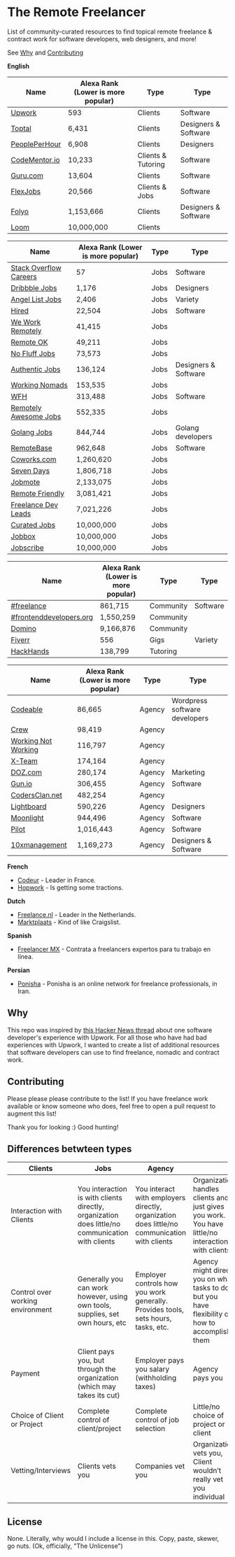# The Remote Freelancer
List of community-curated resources to find topical remote freelance &amp; contract work for software developers, web designers, and more!

See [Why](#why) and [Contributing](#contributing)

**English**

| Name                                           | Alexa Rank (Lower is more popular) | Type               | Type                 |
|------------------------------------------------|------------------------------------|--------------------|----------------------|
| [Upwork](https://upwork.com)                   | 593                                | Clients            | Software             |
| [Toptal](https://www.toptal.com/)              | 6,431                              | Clients            | Designers & Software |
| [PeoplePerHour](https://www.peopleperhour.com) | 6,908                              | Clients            | Designers            |
| [CodeMentor.io](https://codementor.io)         | 10,233                             | Clients & Tutoring | Software             |
| [Guru.com](http://www.guru.com/)               | 13,604                             | Clients            | Software             |
| [FlexJobs](https://www.flexjobs.com)           | 20,566                             | Clients & Jobs     | Software             |
| [Folyo](https://www.folyo.me)                  | 1,153,666                          | Clients            | Designers & Software |
| [Loom](https://www.joinloom.com)               | 10,000,000                         | Clients            |                      |

| Name                                                                                              | Alexa Rank (Lower is more popular) | Type | Type                 |
|---------------------------------------------------------------------------------------------------|------------------------------------|------|----------------------|
| [Stack Overflow Careers](http://careers.stackoverflow.com/jobs/remote)                            | 57                                 | Jobs | Software             |
| [Dribbble Jobs](https://dribbble.com/jobs?utf8=%E2%9C%93&amp;anywhere=true&amp;location=Anywhere) | 1,176                              | Jobs | Designers            |
| [Angel List Jobs](https://angel.co/jobs#find/f!%7B%22remote%22%3Atrue%7D)                         | 2,406                              | Jobs | Variety              |
| [Hired](https://hired.com/)                                                                       | 22,504                             | Jobs | Software             |
| [We Work Remotely](https://weworkremotely.com/)                                                   | 41,415                             | Jobs |                      |
| [Remote OK](https://remoteok.io/)                                                                 | 49,211                             | Jobs |                      |
| [No Fluff Jobs](https://nofluffjobs.com/#criteria=remote)                                         | 73,573                             | Jobs |                      |
| [Authentic Jobs](http://www.authenticjobs.com/#onlyremote=1)                                      | 136,124                            | Jobs | Designers & Software |
| [Working Nomads](http://www.workingnomads.co/jobs)                                                | 153,535                            | Jobs |                      |
| [WFH](https://www.wfh.io/)                                                                        | 313,488                            | Jobs | Software             |
| [Remotely Awesome Jobs](https://www.remotelyawesomejobs.com)                                      | 552,335                            | Jobs |                      |
| [Golang Jobs](http://www.golangprojects.com/golang-remote-jobs.html)                              | 844,744                            | Jobs | Golang developers    |
| [RemoteBase](https://remotebase.io/)                                                              | 962,648                            | Jobs | Software             |
| [Coworks.com](https://coworks.com/for-freelancers/)                                               | 1,260,620                          | Jobs |                      |
| [Seven Days](https://www.sevendays.co/)                                                           | 1,806,718                          | Jobs |                      |
| [Jobmote](http://jobmote.com/)                                                                    | 2,133,075                          | Jobs |                      |
| [Remote Friendly](https://remotefriendly.work)                                                    | 3,081,421                          | Jobs |                      |
| [Freelance Dev Leads](https://freelancedevleads.com/)                                             | 7,021,226                          | Jobs |                      |
| [Curated Jobs](http://curatedjobs.spirofloropoulos.com/)                                          | 10,000,000                         | Jobs |                      |
| [Jobbox](https://www.jobbox.io/offers?t=&amp;s=featured&amp)                                      | 10,000,000                         | Jobs |                      |
| [Jobscribe](http://jobscri.be/)                                                                   | 10,000,000                         | Jobs |                      |

| Name                                                      | Alexa Rank (Lower is more popular) | Type      | Type     |
|-----------------------------------------------------------|------------------------------------|-----------|----------|
| [#freelance](http://freelance.chat/)                      | 861,715                            | Community | Software |
| [#frontenddevelopers.org](http://frontenddevelopers.org/) | 1,550,259                          | Community |          |
| [Domino](https://www.wearedomino.com/freelancer)          | 9,166,876                          | Community |          |
| [Fiverr](https://www.fiverr.com/)                         | 556                                | Gigs      | Variety  |
| [HackHands](https://hackhands.com)                        | 138,799                            | Tutoring  |          |


| Name                                                  | Alexa Rank (Lower is more popular) | Type   | Type                          |
|-------------------------------------------------------|------------------------------------|--------|-------------------------------|
| [Codeable](https://codeable.io/)                      | 86,665                             | Agency | Wordpress software developers |
| [Crew](https://crew.co/)                              | 98,419                             | Agency |                               |
| [Working Not Working](https://workingnotworking.com/) | 116,797                            | Agency |                               |
| [X-Team](http://x-team.com)                           | 174,164                            | Agency |                               |
| [DOZ.com](https://www.doz.com)                        | 280,174                            | Agency | Marketing                     |
| [Gun.io](https://gun.io/)                             | 306,455                            | Agency | Software                      |
| [CodersClan.net](https://codersclan.net)              | 482,254                            | Agency |                               |
| [Lightboard](https://lightboard.io)                   | 590,226                            | Agency | Designers                     |
| [Moonlight](https://www.moonlightwork.com)            | 944,496                            | Agency | Software                      |
| [Pilot](https://pilot.co/)                            | 1,016,443                          | Agency | Software                      |
| [10xmanagement](https://www.10xmanagement.com/)       | 1,169,273                          | Agency | Designers & Software          |



**French**

- [Codeur](https://www.codeur.com/) - Leader in France.
- [Hopwork](https://www.hopwork.fr/) - Is getting some tractions.

**Dutch**

- [Freelance.nl](https://freelance.nl/) - Leader in the Netherlands.
- [Marktplaats](http://klussen.marktplaats.nl/diensten-en-vakmensen/klussen/0) - Kind of like Craigslist.

**Spanish**
- [Freelancer MX](https://www.freelancer.mx) - Contrata a freelancers expertos para tu trabajo en línea.

**Persian**
- [Ponisha](http://ponisha.ir) - Ponisha is an online network for freelance professionals, in Iran. 

## Why
This repo was inspired by [this Hacker News thread](https://news.ycombinator.com/item?id=12773282) about one software developer's experience with Upwork. For all those who have had bad experiences with Upwork, I wanted to create a list of additional resources that software developers can use to find freelance, nomadic and contract work.

## Contributing
Please please please contribute to the list! If you have freelance work available or know someone who does, feel free to open a pull request to augment this list!

Thank you for looking :) Good hunting!

## Differences betwteen types

| Clients                          | Jobs                                                                                             | Agency                                                                                       |                                                                                                   |
|----------------------------------|--------------------------------------------------------------------------------------------------|----------------------------------------------------------------------------------------------|---------------------------------------------------------------------------------------------------|
| Interaction with Clients         | You interaction is with clients directly, organization does little/no communication with clients | You interact with employers directly, organization does little/no communication with clients | Organization handles clients and just gives you work. You have little/no interaction with clients |
| Control over working environment | Generally you can work however, using own tools, supplies, set own hours, etc                    | Employer controls how you work generally. Provides tools, sets hours, tasks, etc.            | Agency might direct you on what tasks to do but you have flexibility on how to accomplish them    |
| Payment                          | Client pays you, but through the organization (which may takes its cut)                          | Employer pays you salary (withholding taxes)                                                 | Agency pays you                                                                                   |
| Choice of Client or Project      | Complete control of client/project                                                               | Complete control of job selection                                                            | Little/no choice of project or client                                                             |
| Vetting/Interviews               | Clients vets you                                                                                 | Companies vet you                                                                            | Organization vets you, Client wouldn’t really vet you individual                                  |

## License
None. Literally, why would I include a license in this. Copy, paste, skewer, go nuts. (Ok, officially, "The Unlicense")
